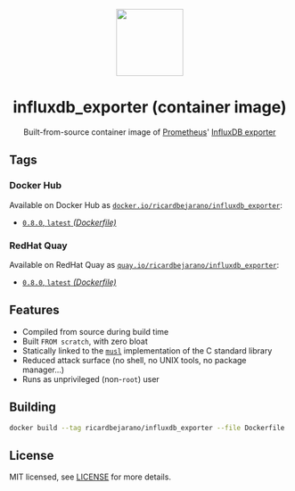 <p align="center"><img src="https://emojipedia-us.s3.dualstack.us-west-1.amazonaws.com/thumbs/320/apple/198/fire-extinguisher_1f9ef.png" width="120px"></p>
<h1 align="center">influxdb_exporter (container image)</h1>
<p align="center">Built-from-source container image of <a href="https://prometheus.io/">Prometheus</a>' <a href="https://github.com/prometheus/influxdb_exporter">InfluxDB exporter</a></p>


## Tags

### Docker Hub

Available on Docker Hub as [`docker.io/ricardbejarano/influxdb_exporter`](https://hub.docker.com/r/ricardbejarano/influxdb_exporter):

- [`0.8.0`, `latest` *(Dockerfile)*](Dockerfile)

### RedHat Quay

Available on RedHat Quay as [`quay.io/ricardbejarano/influxdb_exporter`](https://quay.io/repository/ricardbejarano/influxdb_exporter):

- [`0.8.0`, `latest` *(Dockerfile)*](Dockerfile)


## Features

* Compiled from source during build time
* Built `FROM scratch`, with zero bloat
* Statically linked to the [`musl`](https://musl.libc.org/) implementation of the C standard library
* Reduced attack surface (no shell, no UNIX tools, no package manager...)
* Runs as unprivileged (non-`root`) user


## Building

```bash
docker build --tag ricardbejarano/influxdb_exporter --file Dockerfile .
```


## License

MIT licensed, see [LICENSE](LICENSE) for more details.
